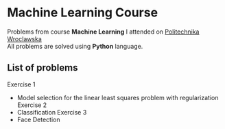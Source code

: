 # Machine Learning Course
Problems from course **Machine Learning** I attended on [Politechnika Wroclawska](https://wiz.pwr.edu.pl/en/)  
All problems are solved using **Python** language.  

## List of problems
Exercise 1
 - Model selection for the linear least squares problem with regularization
Exercise 2
 - Classification
Exercise 3
 - Face Detection
